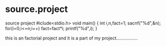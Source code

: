 # source.project
source project
#iclude<stdio.h>
void main()
{
  int i,n,fact=1;
  sacnf("%d",&n);
  for(i=0;i<=n;i++)
  fact=fact*i;
  printf("%d",i);
  }
  
this is an factorial project and it is a part of my project.................
